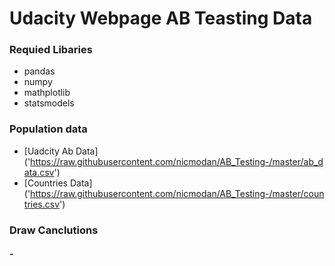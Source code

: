 # Udacity Webpage AB Teasting Data
### Requied Libaries 
  - pandas
  - numpy 
  - mathplotlib 
  - statsmodels

### Population data
- [Uadcity Ab Data] ('https://raw.githubusercontent.com/nicmodan/AB_Testing-/master/ab_data.csv') 
- [Countries Data] ('https://raw.githubusercontent.com/nicmodan/AB_Testing-/master/countries.csv')

### Draw Canclutions 
  #### - 
